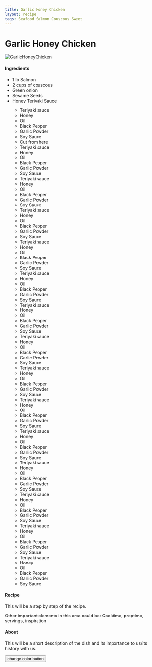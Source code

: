 ```yaml
---
title: Garlic Honey Chicken
layout: recipe
tags: Seafood Salmon Couscous Sweet
---
```

<html>
  <script src="{{ site.url }}/{{ site.baseurl }}/assets/js/header.js"></script>
  <body class="change">
    <h1 class="recipeTitle">Garlic Honey Chicken</h1>
    <img class="recipePic" src="{{ site.url }}/{{ site.baseurl }}/assets/img/GarlicHoneyChicken.jpeg" alt="GarlicHoneyChicken">
    <div>
      <h4>Ingredients</h4>
      <ul class="change">
        <li>1 lb Salmon</li>
        <li>2 cups of couscous</li>
        <li>Green onion</li>
        <li>Sesame Seeds</li>
        <li>Honey Teriyaki Sauce</li>
          <ul>
            <li class="change" >Teriyaki sauce</li>
            <li class="change" >Honey</li>
            <li class="change" >Oil</li>
            <li class="change" >Black Pepper</li>
            <li class="change" >Garlic Powder</li>
            <li class="change" >Soy Sauce</li>
            <li class="change" >Cut from here</li>
            <li class="change" >Teriyaki sauce</li>
            <li class="change" >Honey</li>
            <li class="change" >Oil</li>
            <li class="change" >Black Pepper</li>
            <li class="change" >Garlic Powder</li>
            <li class="change" >Soy Sauce</li>
            <li class="change" >Teriyaki sauce</li>
            <li class="change" >Honey</li>
            <li class="change" >Oil</li>
            <li class="change" >Black Pepper</li>
            <li class="change" >Garlic Powder</li>
            <li class="change" >Soy Sauce</li>
            <li class="change" >Teriyaki sauce</li>
            <li class="change" >Honey</li>
            <li class="change" >Oil</li>
            <li class="change" >Black Pepper</li>
            <li class="change" >Garlic Powder</li>
            <li class="change" >Soy Sauce</li>
            <li class="change" >Teriyaki sauce</li>
            <li class="change" >Honey</li>
            <li class="change" >Oil</li>
            <li class="change" >Black Pepper</li>
            <li class="change" >Garlic Powder</li>
            <li class="change" >Soy Sauce</li>
            <li class="change" >Teriyaki sauce</li>
            <li class="change" >Honey</li>
            <li class="change" >Oil</li>
            <li class="change" >Black Pepper</li>
            <li>Garlic Powder</li>
            <li>Soy Sauce</li>
            <li>Teriyaki sauce</li>
            <li>Honey</li>
            <li>Oil</li>
            <li>Black Pepper</li>
            <li>Garlic Powder</li>
            <li>Soy Sauce</li>
            <li>Teriyaki sauce</li>
            <li>Honey</li>
            <li>Oil</li>
            <li>Black Pepper</li>
            <li>Garlic Powder</li>
            <li>Soy Sauce</li>
            <li>Teriyaki sauce</li>
            <li>Honey</li>
            <li>Oil</li>
            <li>Black Pepper</li>
            <li>Garlic Powder</li>
            <li>Soy Sauce</li>
            <li>Teriyaki sauce</li>
            <li>Honey</li>
            <li>Oil</li>
            <li>Black Pepper</li>
            <li>Garlic Powder</li>
            <li>Soy Sauce</li>
            <li>Teriyaki sauce</li>
            <li>Honey</li>
            <li>Oil</li>
            <li>Black Pepper</li>
            <li>Garlic Powder</li>
            <li>Soy Sauce</li>
            <li>Teriyaki sauce</li>
            <li>Honey</li>
            <li>Oil</li>
            <li>Black Pepper</li>
            <li>Garlic Powder</li>
            <li>Soy Sauce</li>
            <li>Teriyaki sauce</li>
            <li>Honey</li>
            <li>Oil</li>
            <li>Black Pepper</li>
            <li>Garlic Powder</li>
            <li>Soy Sauce</li>
            <li>Teriyaki sauce</li>
            <li>Honey</li>
            <li>Oil</li>
            <li>Black Pepper</li>
            <li>Garlic Powder</li>
            <li>Soy Sauce</li>
            <li>Teriyaki sauce</li>
            <li>Honey</li>
            <li>Oil</li>
            <li>Black Pepper</li>
            <li>Garlic Powder</li>
            <li>Soy Sauce</li>
          </ul>
      </ul>
    </div>
    <div>
      <h4>Recipe</h4>
      <p>This will be a step by step of the recipe.</p>
    </div>
    <div>
      <p>Other important elements in this area could be: Cooktime, preptime, servings, inspiration</p>
    </div>
    <div>
      <h4>About</h4>
      <p>This will be a short description of the dish and its importance to us/its history with us.</p>
      <button>change color button</button>
    </div>
  </body>
</html>
